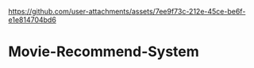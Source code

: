

https://github.com/user-attachments/assets/7ee9f73c-212e-45ce-be6f-e1e814704bd6

# Movie-Recommend-System
